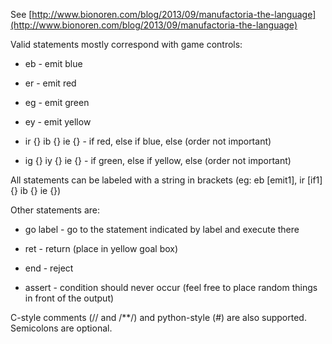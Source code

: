 See [http://www.bionoren.com/blog/2013/09/manufactoria-the-language](http://www.bionoren.com/blog/2013/09/manufactoria-the-language)

Valid statements mostly correspond with game controls:

* eb - emit blue

* er - emit red

* eg - emit green

* ey - emit yellow

* ir {} ib {} ie {} - if red, else if blue, else (order not important)

* ig {} iy {} ie {} - if green, else if yellow, else (order not important)

All statements can be labeled with a string in brackets (eg: eb [emit1], ir [if1] {} ib {} ie {})

Other statements are:

* go label - go to the statement indicated by label and execute there

* ret - return (place in yellow goal box)

* end - reject

* assert - condition should never occur (feel free to place random things in front of the output)

C-style comments (// and /**/) and python-style (#) are also supported. Semicolons are optional.
